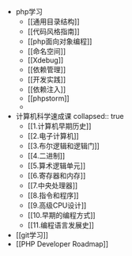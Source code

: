 - php学习
	- [[通用目录结构]]
	- [[代码风格指南]]
	- [[php面向对象编程]]
	- [[命名空间]]
	- [[Xdebug]]
	- [[依赖管理]]
	- [[开发实践]]
	- [[依赖注入]]
	- [[phpstorm]]
	-
- 计算机科学速成课
  collapsed:: true
	- [[1.计算机早期历史]]
	- [[2.电子计算机]]
	- [[3.布尔逻辑和逻辑门]]
	- [[4.二进制]]
	- [[5.算术逻辑单元]]
	- [[6.寄存器和内存]]
	- [[7.中央处理器]]
	- [[8.指令和程序]]
	- [[9.高级CPU设计]]
	- [[10.早期的编程方式]]
	- [[11.编程语言发展史]]
- [[git学习]]
- [[PHP Developer Roadmap]]